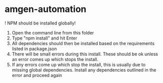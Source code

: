 # amgen-automation

! NPM should be installed globally!

1. Open the command line from this folder
2. Type "npm install" and hit Enter
3. All dependencies should then be installed based on the requirements listed in package.json
4. There will be small errors during this install. These should be ok unless an error comes up which stops the install.
5. If any errors come up which stop the install, this is usually due to missing global dependencies. Install any dependencies outlined in the error and proceed again
